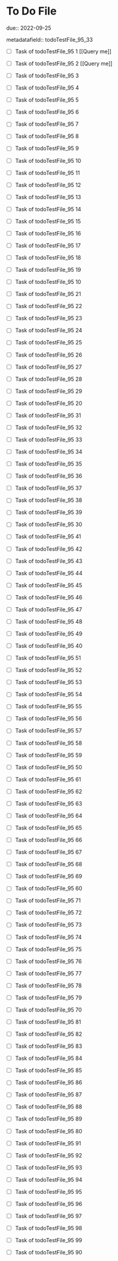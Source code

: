 # To Do File

due:: 2022-09-25

metadatafield:: todoTestFile_95_33

- [ ] Task of todoTestFile_95 1 [[Query me]]
- [ ] Task of todoTestFile_95 2 [[Query me]]
- [ ] Task of todoTestFile_95 3
- [ ] Task of todoTestFile_95 4
- [ ] Task of todoTestFile_95 5
- [ ] Task of todoTestFile_95 6
- [ ] Task of todoTestFile_95 7
- [ ] Task of todoTestFile_95 8
- [ ] Task of todoTestFile_95 9
- [ ] Task of todoTestFile_95 10

- [ ] Task of todoTestFile_95 11 
- [ ] Task of todoTestFile_95 12 
- [ ] Task of todoTestFile_95 13
- [ ] Task of todoTestFile_95 14
- [ ] Task of todoTestFile_95 15
- [ ] Task of todoTestFile_95 16
- [ ] Task of todoTestFile_95 17
- [ ] Task of todoTestFile_95 18
- [ ] Task of todoTestFile_95 19
- [ ] Task of todoTestFile_95 10

- [ ] Task of todoTestFile_95 21 
- [ ] Task of todoTestFile_95 22 
- [ ] Task of todoTestFile_95 23
- [ ] Task of todoTestFile_95 24
- [ ] Task of todoTestFile_95 25
- [ ] Task of todoTestFile_95 26
- [ ] Task of todoTestFile_95 27
- [ ] Task of todoTestFile_95 28
- [ ] Task of todoTestFile_95 29
- [ ] Task of todoTestFile_95 20

- [ ] Task of todoTestFile_95 31 
- [ ] Task of todoTestFile_95 32 
- [ ] Task of todoTestFile_95 33
- [ ] Task of todoTestFile_95 34
- [ ] Task of todoTestFile_95 35
- [ ] Task of todoTestFile_95 36
- [ ] Task of todoTestFile_95 37
- [ ] Task of todoTestFile_95 38
- [ ] Task of todoTestFile_95 39
- [ ] Task of todoTestFile_95 30

- [ ] Task of todoTestFile_95 41 
- [ ] Task of todoTestFile_95 42 
- [ ] Task of todoTestFile_95 43
- [ ] Task of todoTestFile_95 44
- [ ] Task of todoTestFile_95 45
- [ ] Task of todoTestFile_95 46
- [ ] Task of todoTestFile_95 47
- [ ] Task of todoTestFile_95 48
- [ ] Task of todoTestFile_95 49
- [ ] Task of todoTestFile_95 40

- [ ] Task of todoTestFile_95 51 
- [ ] Task of todoTestFile_95 52 
- [ ] Task of todoTestFile_95 53
- [ ] Task of todoTestFile_95 54
- [ ] Task of todoTestFile_95 55
- [ ] Task of todoTestFile_95 56
- [ ] Task of todoTestFile_95 57
- [ ] Task of todoTestFile_95 58
- [ ] Task of todoTestFile_95 59
- [ ] Task of todoTestFile_95 50

- [ ] Task of todoTestFile_95 61 
- [ ] Task of todoTestFile_95 62 
- [ ] Task of todoTestFile_95 63
- [ ] Task of todoTestFile_95 64
- [ ] Task of todoTestFile_95 65
- [ ] Task of todoTestFile_95 66
- [ ] Task of todoTestFile_95 67
- [ ] Task of todoTestFile_95 68
- [ ] Task of todoTestFile_95 69
- [ ] Task of todoTestFile_95 60

- [ ] Task of todoTestFile_95 71 
- [ ] Task of todoTestFile_95 72 
- [ ] Task of todoTestFile_95 73
- [ ] Task of todoTestFile_95 74
- [ ] Task of todoTestFile_95 75
- [ ] Task of todoTestFile_95 76
- [ ] Task of todoTestFile_95 77
- [ ] Task of todoTestFile_95 78
- [ ] Task of todoTestFile_95 79
- [ ] Task of todoTestFile_95 70


- [ ] Task of todoTestFile_95 81 
- [ ] Task of todoTestFile_95 82 
- [ ] Task of todoTestFile_95 83
- [ ] Task of todoTestFile_95 84
- [ ] Task of todoTestFile_95 85
- [ ] Task of todoTestFile_95 86
- [ ] Task of todoTestFile_95 87
- [ ] Task of todoTestFile_95 88
- [ ] Task of todoTestFile_95 89
- [ ] Task of todoTestFile_95 80


- [ ] Task of todoTestFile_95 91 
- [ ] Task of todoTestFile_95 92 
- [ ] Task of todoTestFile_95 93
- [ ] Task of todoTestFile_95 94
- [ ] Task of todoTestFile_95 95
- [ ] Task of todoTestFile_95 96
- [ ] Task of todoTestFile_95 97
- [ ] Task of todoTestFile_95 98
- [ ] Task of todoTestFile_95 99
- [ ] Task of todoTestFile_95 90
